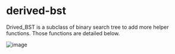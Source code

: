 # derived-bst
 Drived_BST is a subclass of binary search tree to add more helper functions. Those  functions are detailed below.

![image](https://user-images.githubusercontent.com/62444834/166336743-6060a98e-5db6-4c8a-817b-2742437f8f81.png)
